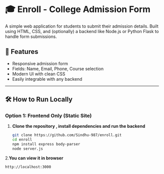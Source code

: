 # 🎓 Enroll - College Admission Form

A simple web application for students to submit their admission details. Built using HTML, CSS, and (optionally) a backend like Node.js or Python Flask to handle form submissions.

## 🚀 Features

- Responsive admission form
- Fields: Name, Email, Phone, Course selection
- Modern UI with clean CSS
- Easily integrable with any backend

---


## 🛠️ How to Run Locally

### Option 1: Frontend Only (Static Site)

1. **Clone the repository , install dependencies and run the backend**
   ```bash
   git clone https://github.com/Sindhu-987/enroll.git
   cd enroll
   npm install express body-parser
   node server.js
   ```
2.**You can view it in browser**
   ```bash
   http://localhost:3000
```

   

